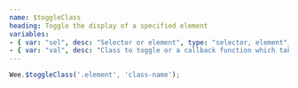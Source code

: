 ```yaml
---
name: $toggleClass
heading: Toggle the display of a specified element
variables:
- { var: "sel", desc: "Selector or element", type: "selector, element", req: true }
- { var: "val", desc: "Class to toggle or a callback function which takes the element, index, and existing classname", type: "string, callback", req: true }
---
```


```javascript
Wee.$toggleClass('.element', 'class-name');
```